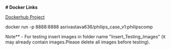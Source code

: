 
   **# Docker Links**
                                                  
   [Dockerhub Project](https://hub.docker.com/layers/asrivastava636/philips_case_v1/philipscomp/images/sha256-3622563dd1b21f3f65670f6ff6cbdbe6b3855da24a4ce97e009ba1fcc2e3c9d3?context=repo)  
   
   docker run -p 8888:8888 asrivastava636/philips_case_v1:philipscomp
   
   Note** - For testing insert images in folder name "Insert_Testing_Images" (it may already contain images.Please delete all images before testing).
   
   
